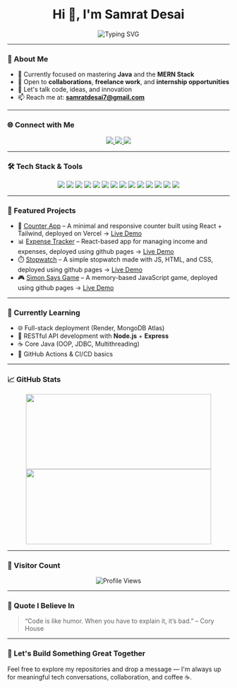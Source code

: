<h1 align="center">Hi 👋, I'm Samrat Desai</h1> 
<p align="center">
  <img src="https://readme-typing-svg.herokuapp.com?font=Fira+Code&weight=500&size=22&duration=3000&pause=1000&center=true&vCenter=true&width=435&lines=Full+Stack+Developer;Java+%7C+MERN+Stack+Enthusiast;Clean+Code+Advocate;Always+Learning..." alt="Typing SVG" />
</p>

---
### 🧠 About Me

- 🎯 Currently focused on mastering **Java** and the **MERN Stack**
- 💼 Open to **collaborations**, **freelance work**, and **internship opportunities**
- 💬 Let's talk code, ideas, and innovation
- 📫 Reach me at: **samratdesai7@gmail.com**

---

### 🌐 Connect with Me

<p align="center">
  <a href="mailto:samratdesai7@gmail.com" target="_blank">
    <img src="https://img.shields.io/badge/Gmail-D14836?style=for-the-badge&logo=gmail&logoColor=white" />
  </a>
  <a href="https://www.linkedin.com/in/samrat-desai-612554267" target="_blank">
    <img src="https://img.shields.io/badge/LinkedIn-0077B5?style=for-the-badge&logo=linkedin&logoColor=white" />
  </a>
  <a href="https://www.instagram.com/samrat.desai7" target="_blank">
    <img src="https://img.shields.io/badge/Instagram-E4405F?style=for-the-badge&logo=instagram&logoColor=white" />
  </a>
</p>

---
 
### 🛠️ Tech Stack & Tools

<p align="center">
  <img src="https://img.shields.io/badge/C-00599C?style=for-the-badge&logo=c&logoColor=white" />
  <img src="https://img.shields.io/badge/C++-00599C?style=for-the-badge&logo=c%2B%2B&logoColor=white" />
  <img src="https://img.shields.io/badge/Java-ED8B00?style=for-the-badge&logo=java&logoColor=white" />
  <img src="https://img.shields.io/badge/JavaScript-F7DF1E?style=for-the-badge&logo=javascript&logoColor=black" />
  <img src="https://img.shields.io/badge/HTML5-E34F26?style=for-the-badge&logo=html5&logoColor=white" />
  <img src="https://img.shields.io/badge/CSS3-1572B6?style=for-the-badge&logo=css3&logoColor=white" />
  <img src="https://img.shields.io/badge/Bootstrap-563D7C?style=for-the-badge&logo=bootstrap&logoColor=white" />
  <img src="https://img.shields.io/badge/jQuery-0769AD?style=for-the-badge&logo=jquery&logoColor=white" />
  <img src="https://img.shields.io/badge/PHP-777BB4?style=for-the-badge&logo=php&logoColor=white" />
  <img src="https://img.shields.io/badge/.NET-512BD4?style=for-the-badge&logo=dotnet&logoColor=white" />
  <img src="https://img.shields.io/badge/Python-14354C?style=for-the-badge&logo=python&logoColor=white" />
  <img src="https://img.shields.io/badge/Linux-FCC624?style=for-the-badge&logo=linux&logoColor=black" />
  <img src="https://img.shields.io/badge/Git-F05032?style=for-the-badge&logo=git&logoColor=white" />
  <img src="https://img.shields.io/badge/GitHub-121011?style=for-the-badge&logo=github&logoColor=white" />
</p>

---

### 🚀 Featured Projects

- 🧮 [Counter App](https://github.com/SamratDesai7/Counter) – A minimal and responsive counter built using React + Tailwind, deployed on Vercel → [Live Demo](https://counter-ten-gamma.vercel.app/)
- 📊 [Expense Tracker](https://github.com/SamratDesai7/Expense-Tracker) – React-based app for managing income and expenses, deployed using github pages  → [Live Demo](https://samratdesai7.github.io/Expense-Tracker/)
- ⏱️ [Stopwatch](https://github.com/SamratDesai7/StopWatch) – A simple stopwatch made with JS, HTML, and CSS, deployed using github pages → [Live Demo](https://samratdesai7.github.io/StopWatch/)
- 🎮 [Simon Says Game](https://github.com/SamratDesai7/Simon-Says-Game) – A memory-based JavaScript game, deployed using github pages → [Live Demo](https://samratdesai7.github.io/Simon-Says-Game/)

---



### 🧠 Currently Learning

- 🌐 Full-stack deployment (Render, MongoDB Atlas)
- 📡 RESTful API development with **Node.js** + **Express**
- ☕ Core Java (OOP, JDBC, Multithreading)
- 🧪 GitHub Actions & CI/CD basics

---

### 📈 GitHub Stats

<p align="center">
  <img src="https://github-readme-stats.vercel.app/api?username=samratdesai7&show_icons=true&theme=github_dark&hide_border=true&include_all_commits=true&count_private=true&hide_rank=true" width="420" height="170"/>
  <img src="https://github-readme-stats.vercel.app/api/top-langs/?username=samratdesai7&layout=compact&theme=github_dark&hide_border=true&langs_count=6" width="420" height="170"/>
</p>

--- 

### 📌 Visitor Count

<p align="center">
  <img src="https://komarev.com/ghpvc/?username=samratdesai7&label=Profile%20views&color=0e75b6&style=for-the-badge" alt="Profile Views" />
</p>

---

### 💬 Quote I Believe In

> “Code is like humor. When you have to explain it, it’s bad.” – Cory House

---

### 🤝 Let's Build Something Great Together

Feel free to explore my repositories and drop a message — I'm always up for meaningful tech conversations, collaboration, and coffee ☕.
